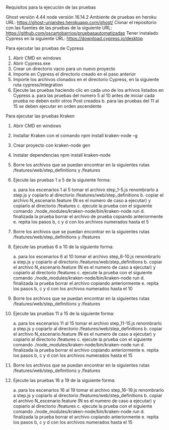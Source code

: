 Requisitos para la ejecución de las pruebas

Ghost versión 4.44
node versión 16.14.2
Ambiente de pruebas en heroku URL: https://ghost-uniandes.herokuapp.com/ghost/
Clonar el repositorio con las fuentes de las pruebas de la siguiente URL: https://github.com/oscartobarrios/pruebasautomatizadas
Tener instalado Cypress en la siguiente URL: https://download.cypress.io/desktop



Para ejecutar las pruebas de Cypress

1. Abrir CMD en windows
2. Abrir Cypress.exe
3. Crear un directorio vacio para un nuevo proyecto
4. Importe en Cypress el directorio creado en el paso anterior
5. Importe los archivos clonados en el directorio Cypress, en la siguiente ruta cypress/integration
6. Ejecute las pruebas haciendo clic en cada uno de los arhivos listados en Cypress
	a. para las pruebas del numero 5 al 10 antes de iniciar cada prueba no deben exitir otros Post creados
	b. para las pruebas del 11 al 15 se deben ejecutar en orden ascendente


Para ejecutar las pruebas Kraken

1. Abrir CMD en windows
2. Installar Kraken con el comando npm install kraken-node –g 
3. Crear proyecto con kraken-node gen 
4. Instalar dependencias npm install kraken-node
5. Borre los archivos que se puedan encontrar en la siguientes rutas /features/web/step_definitions y /features
6. Ejecute las pruebas 1 a 5 de la siguiente forma:

	a. para los escenarios 1 al 5 tomar el archivo step_1-5.js renombrarlo a step.js y copiarlo al directorio /features/web/step_definitions 
	b. copiar el archivo N_escenario.feature (N es el numero de caso a ejecutar) y copiarlo al directorio /features
	c. ejecute la prueba con el siguiente comando ./node_modules/kraken-node/bin/kraken-node run
	d. finalizada la prueba borrar el archivo de prueba copiando anteriormente
	e. repita los pasos b, c y d con los archivos numerados hasta el 5

7. Borre los archivos que se puedan encontrar en la siguientes rutas /features/web/step_definitions y /features
8. Ejecute las pruebas 6 a 10 de la siguiente forma:

	a. para los escenarios 6 al 10 tomar el archivo step_6-10.js renombrarlo a step.js y copiarlo al directorio /features/web/step_definitions 
	b. copiar el archivo N_escenario.feature (N es el numero de caso a ejecutar) y copiarlo al directorio /features
	c. ejecute la prueba con el siguiente comando ./node_modules/kraken-node/bin/kraken-node run
	d. finalizada la prueba borrar el archivo  copiando anteriormente 
	e. repita los pasos b, c y d con los archivos numerados hasta el 10
	
9. Borre los archivos que se puedan encontrar en la siguientes rutas /features/web/step_definitions y /features
10. Ejecute las pruebas 11 a 15 de la siguiente forma:

	a. para los escenarios 11 al 15 tomar el archivo step_11-15.js renombrarlo a step.js y copiarlo al directorio /features/web/step_definitions 
	b. copiar el archivo N_escenario.feature (N es el numero de caso a ejecutar) y copiarlo al directorio /features
	c. ejecute la prueba con el siguiente comando ./node_modules/kraken-node/bin/kraken-node run
	d. finalizada la prueba borrar el archivo  copiando anteriormente 
	e. repita los pasos b, c y d con los archivos numerados hasta el 15
	
9. Borre los archivos que se puedan encontrar en la siguientes rutas /features/web/step_definitions y /features
10. Ejecute las pruebas 16 a 19 de la siguiente forma:

	a. para los escenarios 16 al 19 tomar el archivo step_16-19.js renombrarlo a step.js y copiarlo al directorio /features/web/step_definitions 
	b. copiar el archivo N_escenario.feature (N es el numero de caso a ejecutar) y copiarlo al directorio /features
	c. ejecute la prueba con el siguiente comando ./node_modules/kraken-node/bin/kraken-node run
	d. finalizada la prueba borrar el archivo  copiando anteriormente 
	e. repita los pasos b, c y d con los archivos numerados hasta el 15	

